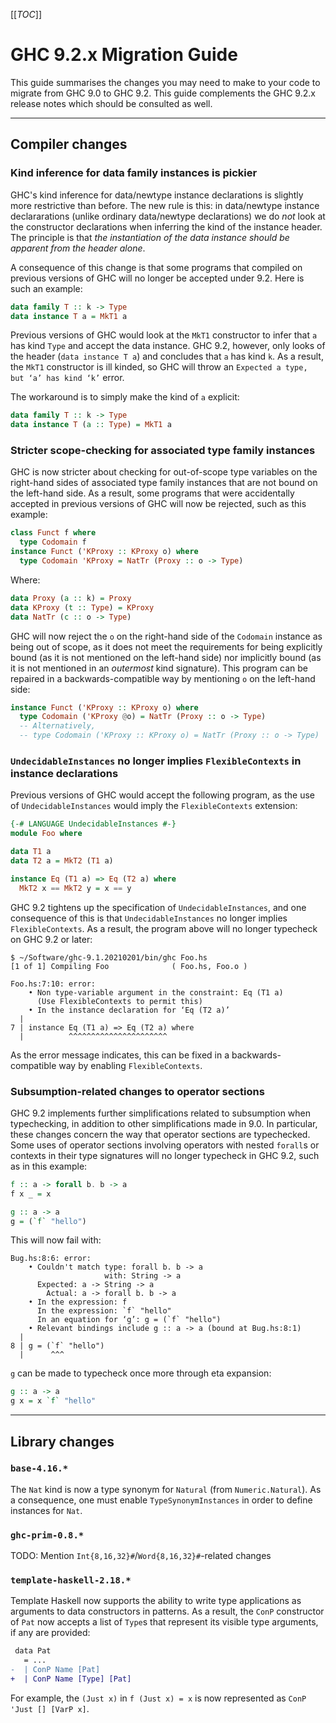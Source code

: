 [[_TOC_]]

# GHC 9.2.x Migration Guide


This guide summarises the changes you may need to make to your code to migrate from GHC 9.0 to GHC 9.2. This guide complements the GHC 9.2.x release notes which should be consulted as well.

---

## Compiler changes

### Kind inference for data family instances is pickier

GHC's kind inference for data/newtype instance declarations is slightly more restrictive than before. The new rule is this: in data/newtype instance declararations (unlike ordinary data/newtype declarations) we do *not* look at the constructor declarations when inferring the kind of the instance header.  The principle is that *the instantiation of the data instance should be apparent from the header alone*.

A consequence of this change is that some programs that compiled on previous versions of GHC will no longer be accepted under 9.2. Here is such an example:

```hs
data family T :: k -> Type
data instance T a = MkT1 a
```

Previous versions of GHC would look at the `MkT1` constructor to infer that `a` has kind `Type` and accept the data instance. GHC 9.2, however, only looks of the header (`data instance T a`) and concludes that `a` has kind `k`. As a result, the `MkT1` constructor is ill kinded, so GHC will throw an `Expected a type, but ‘a’ has kind ‘k’` error.

The workaround is to simply make the kind of `a` explicit:

```hs
data family T :: k -> Type
data instance T (a :: Type) = MkT1 a
```

### Stricter scope-checking for associated type family instances

GHC is now stricter about checking for out-of-scope type variables on the right-hand sides of associated type family instances that are not bound on the left-hand side. As a result, some programs that were accidentally accepted in previous versions of GHC will now be rejected, such as this example:

```hs
class Funct f where
  type Codomain f
instance Funct ('KProxy :: KProxy o) where
  type Codomain 'KProxy = NatTr (Proxy :: o -> Type)
```

Where:

```hs
data Proxy (a :: k) = Proxy
data KProxy (t :: Type) = KProxy
data NatTr (c :: o -> Type)
```
      
GHC will now reject the `o` on the right-hand side of the `Codomain` instance as being out of scope, as it does not meet the requirements for being explicitly bound (as it is not mentioned on the left-hand side) nor
implicitly bound (as it is not mentioned in an _outermost_ kind signature). This program can be repaired in a backwards-compatible way by mentioning `o` on the left-hand side:

```hs
instance Funct ('KProxy :: KProxy o) where
  type Codomain ('KProxy @o) = NatTr (Proxy :: o -> Type)
  -- Alternatively,
  -- type Codomain ('KProxy :: KProxy o) = NatTr (Proxy :: o -> Type)
```

### `UndecidableInstances` no longer implies `FlexibleContexts` in instance declarations

Previous versions of GHC would accept the following program, as the use of `UndecidableInstances` would imply the `FlexibleContexts` extension:

```hs
{-# LANGUAGE UndecidableInstances #-}
module Foo where

data T1 a
data T2 a = MkT2 (T1 a)

instance Eq (T1 a) => Eq (T2 a) where
  MkT2 x == MkT2 y = x == y
```

GHC 9.2 tightens up the specification of `UndecidableInstances`, and one consequence of this is that `UndecidableInstances` no longer implies `FlexibleContexts`. As a result, the program above will no longer typecheck on GHC 9.2 or later:

```
$ ~/Software/ghc-9.1.20210201/bin/ghc Foo.hs
[1 of 1] Compiling Foo              ( Foo.hs, Foo.o )

Foo.hs:7:10: error:
    • Non type-variable argument in the constraint: Eq (T1 a)
      (Use FlexibleContexts to permit this)
    • In the instance declaration for ‘Eq (T2 a)’
  |
7 | instance Eq (T1 a) => Eq (T2 a) where
  |          ^^^^^^^^^^^^^^^^^^^^^^
```

As the error message indicates, this can be fixed in a backwards-compatible way by enabling `FlexibleContexts`.

### Subsumption-related changes to operator sections

GHC 9.2 implements further simplifications related to subsumption when typechecking, in addition to other simplifications made in 9.0. In particular, these changes concern the way that operator sections are typechecked. Some uses of operator sections involving operators with nested `forall`s or contexts in their type signatures will no longer typecheck in GHC 9.2, such as in this example:

```hs
f :: a -> forall b. b -> a
f x _ = x

g :: a -> a
g = (`f` "hello")
```

This will now fail with:

```
Bug.hs:8:6: error:
    • Couldn't match type: forall b. b -> a
                     with: String -> a
      Expected: a -> String -> a
        Actual: a -> forall b. b -> a
    • In the expression: f
      In the expression: `f` "hello"
      In an equation for ‘g’: g = (`f` "hello")
    • Relevant bindings include g :: a -> a (bound at Bug.hs:8:1)
  |
8 | g = (`f` "hello")
  |      ^^^
```

`g` can be made to typecheck once more through eta expansion:

```hs
g :: a -> a
g x = x `f` "hello"
```

---

## Library changes

### `base-4.16.*`

The `Nat` kind is now a type synonym for `Natural` (from `Numeric.Natural`). As a consequence, one must enable `TypeSynonymInstances` in order to define instances for `Nat`.

### `ghc-prim-0.8.*`

TODO: Mention `Int{8,16,32}#`/`Word{8,16,32}#`-related changes

### `template-haskell-2.18.*`

Template Haskell now supports the ability to write type applications as arguments to data constructors in patterns. As a result, the `ConP` constructor of `Pat` now accepts a list of `Type`s that represent its visible type arguments, if any are provided:

```diff
 data Pat
   = ...
-  | ConP Name [Pat]
+  | ConP Name [Type] [Pat]
```

For example, the `(Just x)` in `f (Just x) = x` is now represented as `ConP 'Just [] [VarP x]`.